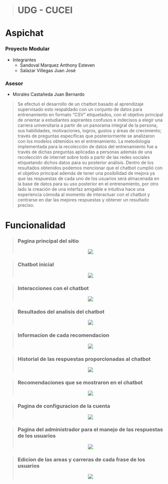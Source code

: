 > # UDG - CUCEI 
# Aspichat
### Proyecto Modular
* Integrantes
  * Sandoval Marquez Anthony Esteven
  * Salazar Villegas Juan José
### Asesor 
  * Morales Castañeda Juan Bernardo

> Se efectuó el desarrollo de un chatbot basado al aprendizaje supervisado esto respaldado con un conjunto de datos para entrenamiento en formato “CSV” etiquetados, con el objetivo principal de orientar a estudiantes aspirantes confusos e indecisos a elegir una carrera universitaria a partir de un panorama integral de la persona, sus habilidades, motivaciones, logros, gustos y áreas de crecimiento; través de preguntas específicas que posteriormente se analizaron con los modelos obtenidos en el entrenamiento. La metodología implementada para la recolección de datos del entrenamiento fue a través de dichas preguntas aplicadas a personas además de una recolección de internet  sobre todo a partir de las redes sociales etiquetando dichos datos para su posterior análisis. Dentro de los resultados obtenidos podemos mencionar que el chatbot cumplió con el objetivo principal además de tener una posibilidad de mejora ya que las respuestas de cada uno de los usuarios será almacenada en la base de datos para su uso posterior en el entrenamiento, por otro lado la creación de una interfaz amigable e intuitiva hace una experiencia cómoda al momento de interactuar con el chatbot y centrarse en dar las mejores respuestas y obtener un resultado preciso.

# Funcionalidad
> ### Pagina principal del sitio
> <p align="center"> <img src="https://github.com/Zaikron/Aspichat/blob/main/aspichatIMG/c1.PNG"/> </p>

> ### Chatbot inicial
> <p align="center"> <img src="https://github.com/Zaikron/Aspichat/blob/main/aspichatIMG/c2.PNG"/> </p>

> ### Interacciones con el chatbot
> <p align="center"> <img src="https://github.com/Zaikron/Aspichat/blob/main/aspichatIMG/c3.PNG"/> </p>

> ### Resultados del analisis del chatbot
> <p align="center"> <img src="https://github.com/Zaikron/Aspichat/blob/main/aspichatIMG/c4.PNG"/> </p>

> ### Informacion de cada recomendacion
> <p align="center"> <img src="https://github.com/Zaikron/Aspichat/blob/main/aspichatIMG/c5.PNG"/> </p>

> ### Historial de las respuestas proporcionadas al chatbot
> <p align="center"> <img src="https://github.com/Zaikron/Aspichat/blob/main/aspichatIMG/c6.PNG"/> </p>

> ### Recomendaciones que se mostraron en el chatbot
> <p align="center"> <img src="https://github.com/Zaikron/Aspichat/blob/main/aspichatIMG/c7.PNG"/> </p>

> ### Pagina de configuracion de la cuenta
> <p align="center"> <img src="https://github.com/Zaikron/Aspichat/blob/main/aspichatIMG/c8.PNG"/> </p>

> ### Pagina del administrador para el manejo de las respuestas de los usuarios
> <p align="center"> <img src="https://github.com/Zaikron/Aspichat/blob/main/aspichatIMG/c9.PNG"/> </p>

> ### Edicion de las areas y carreras de cada frase de los usuarios
> <p align="center"> <img src="https://github.com/Zaikron/Aspichat/blob/main/aspichatIMG/c10.PNG"/> </p>


